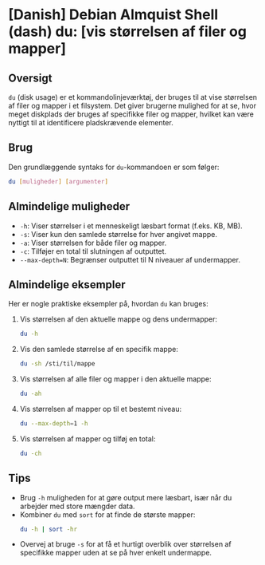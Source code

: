 # [Danish] Debian Almquist Shell (dash) du: [vis størrelsen af filer og mapper]

## Oversigt
`du` (disk usage) er et kommandolinjeværktøj, der bruges til at vise størrelsen af filer og mapper i et filsystem. Det giver brugerne mulighed for at se, hvor meget diskplads der bruges af specifikke filer og mapper, hvilket kan være nyttigt til at identificere pladskrævende elementer.

## Brug
Den grundlæggende syntaks for `du`-kommandoen er som følger:

```bash
du [muligheder] [argumenter]
```

## Almindelige muligheder
- `-h`: Viser størrelser i et menneskeligt læsbart format (f.eks. KB, MB).
- `-s`: Viser kun den samlede størrelse for hver angivet mappe.
- `-a`: Viser størrelsen for både filer og mapper.
- `-c`: Tilføjer en total til slutningen af outputtet.
- `--max-depth=N`: Begrænser outputtet til N niveauer af undermapper.

## Almindelige eksempler
Her er nogle praktiske eksempler på, hvordan `du` kan bruges:

1. Vis størrelsen af den aktuelle mappe og dens undermapper:
   ```bash
   du -h
   ```

2. Vis den samlede størrelse af en specifik mappe:
   ```bash
   du -sh /sti/til/mappe
   ```

3. Vis størrelsen af alle filer og mapper i den aktuelle mappe:
   ```bash
   du -ah
   ```

4. Vis størrelsen af mapper op til et bestemt niveau:
   ```bash
   du --max-depth=1 -h
   ```

5. Vis størrelsen af mapper og tilføj en total:
   ```bash
   du -ch
   ```

## Tips
- Brug `-h` muligheden for at gøre output mere læsbart, især når du arbejder med store mængder data.
- Kombiner `du` med `sort` for at finde de største mapper:
  ```bash
  du -h | sort -hr
  ```
- Overvej at bruge `-s` for at få et hurtigt overblik over størrelsen af specifikke mapper uden at se på hver enkelt undermappe.